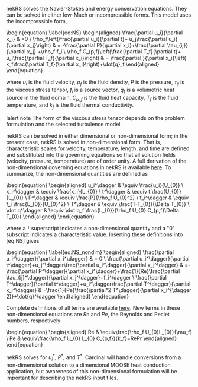nekRS solves the Navier-Stokes and energy conservation equations.
They can be solved in either low-Mach or incompressible forms.
This model uses the incompressible form,

\begin{equation}
\label{eq:NS}
\begin{aligned}
\frac{\partial u_i}{\partial x_i} & =0 \\
\rho_f\left(\frac{\partial u_i}{\partial t}+ u_j\frac{\partial u_i}{\partial x_j}\right) & =
-\frac{\partial P}{\partial x_i}+\frac{\partial \tau_{ij}}{\partial x_j} +\rho_f f_i \\
\rho_f C_{p,f}\left(\frac{\partial T_f}{\partial t}+ u_i\frac{\partial T_f}{\partial x_i}\right) & =
\frac{\partial }{\partial x_i}\left( k_f\frac{\partial T_f}{\partial x_i}\right)+\dot{q}_f
\end{aligned}
\end{equation}

where $u_i$ is the fluid velocity, $\rho_f$ is the fluid density, $P$ is the pressure, $\tau_{ij}$
is the viscous stress tensor, $f_i$ is a source vector, $\dot{q}_f$
is a volumetric heat source in the fluid domain, $C_{p,f}$ is the fluid heat capacity,
$T_f$ is the fluid temperature, and $k_f$ is the fluid thermal conductivity. 

!alert note
The form of the viscous stress tensor depends on the problem formulation and the selected turbulence model.

nekRS can be solved in either dimensional or non-dimensional form; in the present case,
nekRS is solved in non-dimensional form. That is, characteristic scales for velocity,
temperature, length, and time are defined and substituted into the governing equations
so that all solution fields (velocity, pressure, temperature) are of order unity.
A full derivation of the non-dimensional governing equations in nekRS is available
[here](https://nekrsdoc.readthedocs.io/en/latest/theory.html#non-dimensional-formulation).
To summarize, the non-dimensional quantities are defined as

\begin{equation}
\begin{aligned}
u_i^\dagger & \equiv \frac{u_i}{U_{0}} \\
x_i^\dagger & \equiv \frac{x_i}{L_{0}} \\
t^\dagger & \equiv t \frac{U_{0}}{L_{0}} \\
P^\dagger & \equiv \frac{P}{\rho_f U_{0}^2} \\
f_i^\dagger & \equiv f_i \frac{L_{0}}{U_{0}^2} \\
T^\dagger & \equiv \frac{T-T_{0}}{\Delta T_{0}} \\
\dot q^\dagger & \equiv \dot q_f \frac{L_{0}}{\rho_f U_{0} C_{p,f}\Delta T_{0}}
\end{aligned}
\end{equation}

where a $\dagger$ superscript indicates a non-dimensional quantity and a "$0$" subscript indicates
a characteristic value. Inserting these definitions into [eq:NS] gives

\begin{equation}
\label{eq:NS_nondim}
\begin{aligned}
\frac{\partial u_i^\dagger}{\partial x_i^\dagger} & = 0 \\
\frac{\partial u_i^\dagger}{\partial t^\dagger}+u_j^\dagger\frac{\partial u_i^\dagger}{\partial x_j^\dagger} & =-\frac{\partial P^\dagger}{\partial x_i^\dagger}+\frac{1}{Re}\frac{\partial \tau_{ij}^\dagger}{\partial x_j^\dagger}+f_i^\dagger \\
\frac{\partial T^\dagger}{\partial t^\dagger}+u_i^\dagger\frac{\partial T^\dagger}{\partial x_i^\dagger} & =\frac{1}{Pe}\frac{\partial^2 T^\dagger}{\partial x_i^{\dagger 2}}+\dot{q}^\dagger
\end{aligned}
\end{equation}

Complete definitions of all terms are
available [here](https://nekrsdoc.readthedocs.io/en/latest/theory.html#non-dimensional-formulation).
New terms in these non-dimensional equations are $Re$ and $Pe$, the Reynolds and Peclet numbers,
respectively:

\begin{equation}
\begin{aligned}
Re & \equiv\frac{\rho_f U_{0}L_{0}}{\mu_f} \\
Pe & \equiv\frac{\rho_f U_{0} L_{0} C_{p,f}}{k_f}=RePr
\end{aligned}
\end{equation}

nekRS solves for $u_i^\dagger$, $P^\dagger$, and $T^\dagger$. Cardinal will handle
conversions from a non-dimensional solution to a dimensional MOOSE heat conduction application,
but awareness of this non-dimensional formulation will be important for describing the
nekRS input files.

